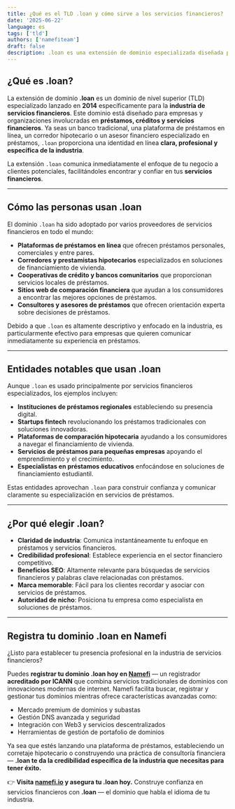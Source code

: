 ```yaml
---
title: ¿Qué es el TLD .loan y cómo sirve a los servicios financieros?
date: '2025-06-22'
language: es
tags: ['tld']
authors: ['namefiteam']
draft: false
description: .loan es una extensión de dominio especializada diseñada para servicios financieros, instituciones de préstamos y plataformas de finanzas personales. Descubre su propósito, usos y beneficios.
---
```


## **¿Qué es .loan?**

La extensión de dominio **.loan** es un dominio de nivel superior (TLD) especializado lanzado en **2014** específicamente para la **industria de servicios financieros**. Este dominio está diseñado para empresas y organizaciones involucradas en **préstamos, créditos y servicios financieros**. Ya seas un banco tradicional, una plataforma de préstamos en línea, un corredor hipotecario o un asesor financiero especializado en préstamos, `.loan` proporciona una identidad en línea **clara, profesional y específica de la industria**.

La extensión `.loan` comunica inmediatamente el enfoque de tu negocio a clientes potenciales, facilitándoles encontrar y confiar en tus **servicios financieros**.

---

## **Cómo las personas usan .loan**

El dominio `.loan` ha sido adoptado por varios proveedores de servicios financieros en todo el mundo:

* **Plataformas de préstamos en línea** que ofrecen préstamos personales, comerciales y entre pares.
* **Corredores y prestamistas hipotecarios** especializados en soluciones de financiamiento de vivienda.
* **Cooperativas de crédito y bancos comunitarios** que proporcionan servicios locales de préstamos.
* **Sitios web de comparación financiera** que ayudan a los consumidores a encontrar las mejores opciones de préstamos.
* **Consultores y asesores de préstamos** que ofrecen orientación experta sobre decisiones de préstamos.

Debido a que `.loan` es altamente descriptivo y enfocado en la industria, es particularmente efectivo para empresas que quieren comunicar inmediatamente su experiencia en préstamos.

---

## **Entidades notables que usan .loan**

Aunque `.loan` es usado principalmente por servicios financieros especializados, los ejemplos incluyen:

* **Instituciones de préstamos regionales** estableciendo su presencia digital.
* **Startups fintech** revolucionando los préstamos tradicionales con soluciones innovadoras.
* **Plataformas de comparación hipotecaria** ayudando a los consumidores a navegar el financiamiento de vivienda.
* **Servicios de préstamos para pequeñas empresas** apoyando el emprendimiento y el crecimiento.
* **Especialistas en préstamos educativos** enfocándose en soluciones de financiamiento estudiantil.

Estas entidades aprovechan `.loan` para construir confianza y comunicar claramente su especialización en servicios de préstamos.

---

## **¿Por qué elegir .loan?**

* **Claridad de industria**: Comunica instantáneamente tu enfoque en préstamos y servicios financieros.
* **Credibilidad profesional**: Establece experiencia en el sector financiero competitivo.
* **Beneficios SEO**: Altamente relevante para búsquedas de servicios financieros y palabras clave relacionadas con préstamos.
* **Marca memorable**: Fácil para los clientes recordar y asociar con servicios de préstamos.
* **Autoridad de nicho**: Posiciona tu empresa como especialista en soluciones de préstamos.

---

## **Registra tu dominio .loan en Namefi**

¿Listo para establecer tu presencia profesional en la industria de servicios financieros?

Puedes **registrar tu dominio .loan hoy en [Namefi](https://namefi.io)** — un registrador **acreditado por ICANN** que combina servicios tradicionales de dominios con innovaciones modernas de internet. Namefi facilita buscar, registrar y gestionar tus dominios mientras ofrece características avanzadas como:

* Mercado premium de dominios y subastas
* Gestión DNS avanzada y seguridad
* Integración con Web3 y servicios descentralizados
* Herramientas de gestión de portafolio de dominios

Ya sea que estés lanzando una plataforma de préstamos, estableciendo un corretaje hipotecario o construyendo una práctica de consultoría financiera — **.loan te da la credibilidad específica de la industria que necesitas para tener éxito.**

👉 **Visita [namefi.io](https://namefi.io) y asegura tu .loan hoy.**
Construye confianza en servicios financieros con **.loan** — el dominio que habla el idioma de tu industria.